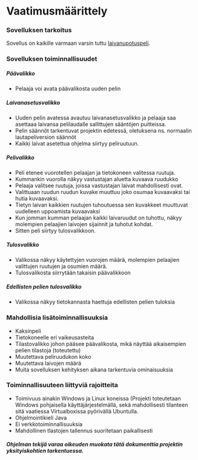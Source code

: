 # Vaatimusmäärittely

### Sovelluksen tarkoitus

Sovellus on kaikille varmaan varsin tuttu [laivanupotuspeli](https://fi.wikipedia.org/wiki/Laivanupotus).

### Sovelluksen toiminnallisuudet

##### Päävalikko
- Pelaaja voi avata päävalikosta uuden pelin 

##### Laivanasetusvalikko
- Uuden pelin avatessa avautuu laivanasetusvalikko ja pelaaja saa asettaaa laivansa pelilaudalle sallittujen sääntöjen puitteissa.
- Pelin säännöt tarkentuvat projektin edetessä, oletuksena ns. normaalin lautapeliversion säännöt
- Kaikki laivat asetettua ohjelma siirtyy peliruutuun.

##### Pelivalikko
- Peli etenee vuorotellen pelaajan ja tietokoneen valitessa ruutuja.
- Kummankin vuorolla näkyy vastustajan aluetta kuvaava ruudukko
- Pelaaja valitsee ruutuja, joissa vastustajan laivat mahdollisesti ovat.
- Valittuaan ruudun ruudun kuvake muuttuu joko osumaa kuvaavaksi tai hutia kuvaavaksi.
- Tietyn laivan kaikkien ruutujen tuhoutuessa sen kuvakkeet muuttuvat uudelleen uppoamista kuvaavaksi
- Kun jomman kumman pelaajan kaikki laivaruudut on tuhottu, näkyy molempien pelaajien laivojen sijainnit ja tuhotut kohdat.
- Sitten peli siirtyy tulosvalikkoon.

##### Tulosvalikko
- Valikossa näkyy käytettyjen vuorojen määrä, molempien pelaajien valittujen ruutujen ja osumien määrä.
- Tulosvalikosta siirrytään takaisin päävalikkoon

##### Edellisten pelien tulosvalikko
- Valikossa näkyy tietokannasta haettuja edellisten pelien tuloksia

### Mahdollisia lisätoiminnallisuuksia
- Kaksinpeli
- Tietokoneelle eri vaikeusasteita
- Tilastovalikko johon pääsee päävalikosta, mikä näyttää aikaisempien pelien tilastoja (toteutettu)
- Muutettava peliruudukon koko
- Muutettava laivojen määrä
- Muita sovelluksen kehityksen aikana tarkentuvia ominaisuuksia

### Toiminnallisuuteen liittyviä rajoitteita
- Toimivuus ainakin Windows ja Linux koneissa (Projekti toteutetaan Windows pohjaisella käyttäjärjestelmällä, sekä mahdollisesti tilanteen sitä vaatiessa Virtualboxissa pyörivällä Ubuntulla.
- Ohjelmointikieli Java
- Ei verkkotoiminnallisuuksia
- Mahdollinen tlastojen tallennus suoritetaan paikallisesti

##### Ohjelman tekijä varaa oikeuden muokata tätä dokumenttia projektin yksityiskohtien tarkentuessa.
